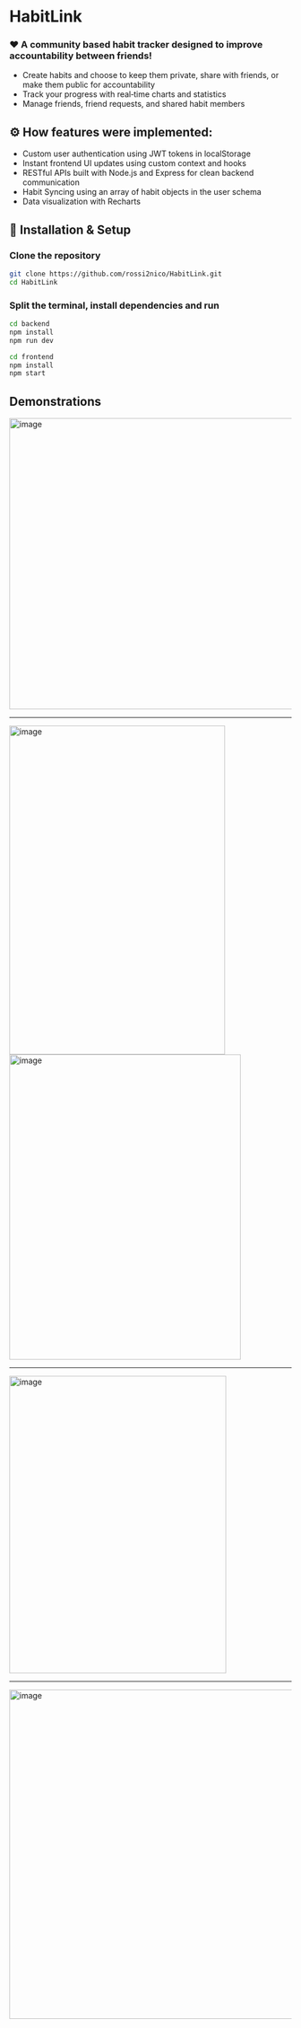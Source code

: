 ﻿# HabitLink
### ❤️ A community based habit tracker designed to improve accountability between friends!  

- Create habits and choose to keep them private, share with friends, or make them public for accountability
- Track your progress with real‑time charts and statistics
- Manage friends, friend requests, and shared habit members

## ⚙️ How features were implemented:  
- Custom user authentication using JWT tokens in localStorage
- Instant frontend UI updates using custom context and hooks
- RESTful APIs built with Node.js and Express for clean backend communication
- Habit Syncing using an array of habit objects in the user schema
- Data visualization with Recharts


## 🚀 Installation & Setup
   ### Clone the repository
   ```bash
   git clone https://github.com/rossi2nico/HabitLink.git
   cd HabitLink
   ```
   ### Split the terminal, install dependencies and run
   ```bash
   cd backend
   npm install
   npm run dev
   ```
   ```bash
   cd frontend
   npm install
   npm start
   ```

## Demonstrations  
<img align = "center" width="847" height="519" alt="image" src="https://github.com/user-attachments/assets/e9cf556c-5842-4dc9-9b0e-bc8b9c9d5bd8" />

---  
<img width="385" height="586" alt="image" src="https://github.com/user-attachments/assets/49eaf606-4283-4df3-806a-7a2c98bf8a64" />
<img width="413" height="544" alt="image" src="https://github.com/user-attachments/assets/a5678f35-bc88-4f9c-aa04-dfebbcce7dd2" />

---  

<img width="387" height="530" alt="image" src="https://github.com/user-attachments/assets/672e92e0-e731-46e9-81b0-25a4845b35c8" />

---  
<img width="1167" height="587" alt="image" src="https://github.com/user-attachments/assets/d0175989-b9cd-4485-a338-7861ace8b87d" />
